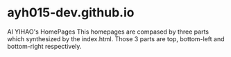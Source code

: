 # ayh015-dev.github.io
AI YIHAO's HomePages
This homepages are compased by three parts which synthesized by the index.html. Those 3 parts are top, bottom-left 
and bottom-right respectively.
